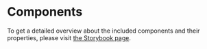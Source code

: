 # Components

To get a detailed overview about the included components and their properties,
please visit [the Storybook page](https://vue-starter.herokuapp.com/storybook).
